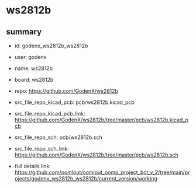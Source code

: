 # ws2812b
 
## summary 
* id: godenx_ws2812b_ws2812b
* user: godenx
* name: ws2812b
* board: ws2812b
* repo: https://github.com/GodenX/ws2812b
* src_file_repo_kicad_pcb: pcb/ws2812b.kicad_pcb
* src_file_repo_kicad_pcb_link: https://github.com/GodenX/ws2812b/tree/master/pcb/ws2812b.kicad_pcb


* src_file_repo_sch: pcb/ws2812b.sch
* src_file_repo_sch_link: https://github.com/GodenX/ws2812b/tree/master/pcb/ws2812b.sch
* full details link: https://github.com/oomlout/oomlout_oomp_project_bot_v_2/tree/main/projects/godenx_ws2812b_ws2812b/current_version/working  






